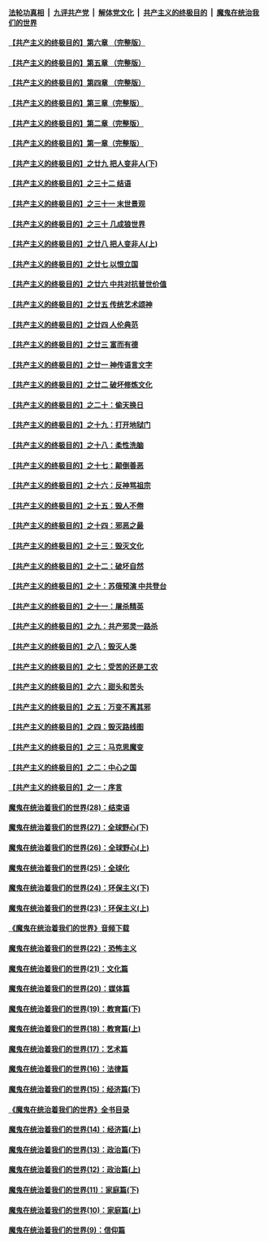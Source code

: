 ####  [法轮功真相](../../../../basic/blob/master/README.md?t=06231902) &nbsp;|&nbsp; [九评共产党](../../../../9ping.md/blob/master/README.md?t=06231902) &nbsp;|&nbsp; [解体党文化](../../../../jtdwh.md/blob/master/README.md?t=06231902)  &nbsp;|&nbsp; [共产主义的终极目的](../../../../gczydzjmd.md/blob/master/README.md?t=06231902) &nbsp;|&nbsp; [魔鬼在统治我们的世界](../../../../mgztzwmdsj.md/blob/master/README.md?t=06231902) 

#### [【共产主义的终极目的】第六章 （完整版）](../pages/nsc422/n11428913.md?t=06231902) 

#### [【共产主义的终极目的】第五章 （完整版）](../pages/nsc422/n11428912.md?t=06231902) 

#### [【共产主义的终极目的】第四章 （完整版）](../pages/nsc422/n11428907.md?t=06231902) 

#### [【共产主义的终极目的】第三章（完整版）](../pages/nsc422/n11428848.md?t=06231902) 

#### [【共产主义的终极目的】第二章（完整版）](../pages/nsc422/n11428831.md?t=06231902) 

#### [【共产主义的终极目的】第一章（完整版）](../pages/nsc422/n11417651.md?t=06231902) 

#### [【共产主义的终极目的】之廿九 把人变非人(下)](../pages/nsc422/n11344140.md?t=06231902) 

#### [【共产主义的终极目的】之三十二 结语](../pages/nsc422/n11360535.md?t=06231902) 

#### [【共产主义的终极目的】之三十一 末世景观](../pages/nsc422/n11351129.md?t=06231902) 

#### [【共产主义的终极目的】之三十 几成狼世界](../pages/nsc422/n11348280.md?t=06231902) 

#### [【共产主义的终极目的】之廿八 把人变非人(上)](../pages/nsc422/n11340492.md?t=06231902) 

#### [【共产主义的终极目的】之廿七 以恨立国](../pages/nsc422/n11336944.md?t=06231902) 

#### [【共产主义的终极目的】之廿六 中共对抗普世价值](../pages/nsc422/n11324785.md?t=06231902) 

#### [【共产主义的终极目的】之廿五 传统艺术颂神](../pages/nsc422/n11296396.md?t=06231902) 

#### [【共产主义的终极目的】之廿四 人伦典范](../pages/nsc422/n11296397.md?t=06231902) 

#### [【共产主义的终极目的】之廿三 富而有德](../pages/nsc422/n11283598.md?t=06231902) 

#### [【共产主义的终极目的】之廿一 神传语言文字](../pages/nsc422/n11263265.md?t=06231902) 

#### [【共产主义的终极目的】之廿二 破坏修炼文化](../pages/nsc422/n11245728.md?t=06231902) 

#### [【共产主义的终极目的】之二十：偷天换日](../pages/nsc422/n11238846.md?t=06231902) 

#### [【共产主义的终极目的】之十九：打开地狱门](../pages/nsc422/n11206376.md?t=06231902) 

#### [【共产主义的终极目的】之十八：柔性洗脑](../pages/nsc422/n11199994.md?t=06231902) 

#### [【共产主义的终极目的】之十七：颠倒善恶](../pages/nsc422/n11179782.md?t=06231902) 

#### [【共产主义的终极目的】之十六：反神骂祖宗](../pages/nsc422/n11166798.md?t=06231902) 

#### [【共产主义的终极目的】之十五：毁人不倦](../pages/nsc422/n11166792.md?t=06231902) 

#### [【共产主义的终极目的】之十四：邪恶之最](../pages/nsc422/n11150249.md?t=06231902) 

#### [【共产主义的终极目的】之十三：毁灭文化](../pages/nsc422/n11135227.md?t=06231902) 

#### [【共产主义的终极目的】之十二：破坏自然](../pages/nsc422/n11135214.md?t=06231902) 

#### [【共产主义的终极目的】之十：苏俄预演 中共登台](../pages/nsc422/n11118424.md?t=06231902) 

#### [【共产主义的终极目的】之十一：屠杀精英](../pages/nsc422/n11118442.md?t=06231902) 

#### [【共产主义的终极目的】之九：共产邪灵一路杀](../pages/nsc422/n11114139.md?t=06231902) 

#### [【共产主义的终极目的】之八：毁灭人类](../pages/nsc422/n11108503.md?t=06231902) 

#### [【共产主义的终极目的】之七：受苦的还是工农](../pages/nsc422/n11101809.md?t=06231902) 

#### [【共产主义的终极目的】之六：甜头和苦头](../pages/nsc422/n11096971.md?t=06231902) 

#### [【共产主义的终极目的】之五：万变不离其邪](../pages/nsc422/n11091285.md?t=06231902) 

#### [【共产主义的终极目的】之四：毁灭路线图](../pages/nsc422/n11086284.md?t=06231902) 

#### [【共产主义的终极目的】之三：马克思魔变](../pages/nsc422/n11061941.md?t=06231902) 

#### [【共产主义的终极目的】之二：中心之国](../pages/nsc422/n11047728.md?t=06231902) 

#### [【共产主义的终极目的】之一：序言](../pages/nsc422/n11086077.md?t=06231902) 

#### [魔鬼在统治着我们的世界(28)：结束语](../pages/nsc422/n10936246.md?t=06231902) 

#### [魔鬼在统治着我们的世界(27)：全球野心(下)](../pages/nsc422/n10928319.md?t=06231902) 

#### [魔鬼在统治着我们的世界(26)：全球野心(上)](../pages/nsc422/n10900318.md?t=06231902) 

#### [魔鬼在统治着我们的世界(25)：全球化](../pages/nsc422/n10788205.md?t=06231902) 

#### [魔鬼在统治着我们的世界(24)：环保主义(下)](../pages/nsc422/n10695307.md?t=06231902) 

#### [魔鬼在统治着我们的世界(23)：环保主义(上)](../pages/nsc422/n10688613.md?t=06231902) 

#### [《魔鬼在统治着我们的世界》音频下载](../pages/nsc422/n10635553.md?t=06231902) 

#### [魔鬼在统治着我们的世界(22)：恐怖主义](../pages/nsc422/n10614727.md?t=06231902) 

#### [魔鬼在统治着我们的世界(21)：文化篇](../pages/nsc422/n10597706.md?t=06231902) 

#### [魔鬼在统治着我们的世界(20)：媒体篇](../pages/nsc422/n10586579.md?t=06231902) 

#### [魔鬼在统治着我们的世界(19)：教育篇(下)](../pages/nsc422/n10564808.md?t=06231902) 

#### [魔鬼在统治着我们的世界(18)：教育篇(上)](../pages/nsc422/n10526970.md?t=06231902) 

#### [魔鬼在统治着我们的世界(17)：艺术篇](../pages/nsc422/n10499093.md?t=06231902) 

#### [魔鬼在统治着我们的世界(16)：法律篇](../pages/nsc422/n10485969.md?t=06231902) 

#### [魔鬼在统治着我们的世界(15)：经济篇(下)](../pages/nsc422/n10469975.md?t=06231902) 

#### [《魔鬼在统治着我们的世界》全书目录](../pages/nsc422/n10464261.md?t=06231902) 

#### [魔鬼在统治着我们的世界(14)：经济篇(上)](../pages/nsc422/n10457370.md?t=06231902) 

#### [魔鬼在统治着我们的世界(13)：政治篇(下)](../pages/nsc422/n10448270.md?t=06231902) 

#### [魔鬼在统治着我们的世界(12)：政治篇(上)](../pages/nsc422/n10444576.md?t=06231902) 

#### [魔鬼在统治着我们的世界(11)：家庭篇(下)](../pages/nsc422/n10440961.md?t=06231902) 

#### [魔鬼在统治着我们的世界(10)：家庭篇(上)](../pages/nsc422/n10435448.md?t=06231902) 

#### [魔鬼在统治着我们的世界(9)：信仰篇](../pages/nsc422/n10432159.md?t=06231902) 

